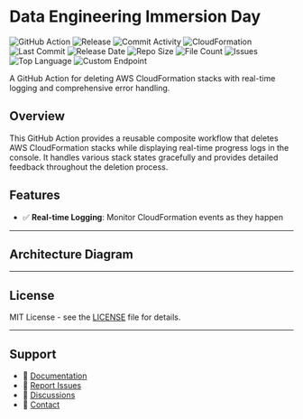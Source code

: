 # Data Engineering Immersion Day

![GitHub Action](https://img.shields.io/badge/GitHub-Action-blue?logo=github)&nbsp;![Release](https://github.com/subhamay-bhattacharyya/5103-data-engineering-cft/actions/workflows/release.yaml/badge.svg)&nbsp;![Commit Activity](https://img.shields.io/github/commit-activity/t/subhamay-bhattacharyya/5103-data-engineering-cft)&nbsp;![CloudFormation](https://img.shields.io/badge/AWS-CloudFormation-orange?logo=amazonaws)&nbsp;![Last Commit](https://img.shields.io/github/last-commit/subhamay-bhattacharyya/5103-data-engineering-cft)&nbsp;![Release Date](https://img.shields.io/github/release-date/subhamay-bhattacharyya/5103-data-engineering-cft)&nbsp;![Repo Size](https://img.shields.io/github/repo-size/subhamay-bhattacharyya/5103-data-engineering-cft)&nbsp;![File Count](https://img.shields.io/github/directory-file-count/subhamay-bhattacharyya/5103-data-engineering-cft)&nbsp;![Issues](https://img.shields.io/github/issues/subhamay-bhattacharyya/5103-data-engineering-cft)&nbsp;![Top Language](https://img.shields.io/github/languages/top/subhamay-bhattacharyya/5103-data-engineering-cft)&nbsp;![Custom Endpoint](https://img.shields.io/endpoint?url=https://gist.githubusercontent.com/bsubhamay/e65e866f5e15a26c461e5542a6a2cd8d/raw/5103-data-engineering-cft.json?)


A GitHub Action for deleting AWS CloudFormation stacks with real-time logging and comprehensive error handling.

## Overview

This GitHub Action provides a reusable composite workflow that deletes AWS CloudFormation stacks while displaying real-time progress logs in the console. It handles various stack states gracefully and provides detailed feedback throughout the deletion process.

## Features

- ✅ **Real-time Logging**: Monitor CloudFormation events as they happen

---

## Architecture Diagram


---

## License

MIT License - see the [LICENSE](LICENSE) file for details.

---

## Support

- 📖 [Documentation](https://github.com/subhamay-bhattacharyya/5103-data-engineering-cft/wiki)
- 🐛 [Report Issues](https://github.com/subhamay-bhattacharyya/5103-data-engineering-cft/issues)
- 💬 [Discussions](https://github.com/subhamay-bhattacharyya/5103-data-engineering-cft/discussions)
- 📧 [Contact](mailto:support@subhamay.aws@gmail.com)